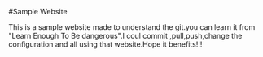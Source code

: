 #Sample Website

This is a sample website made to understand the git.you can learn it from "Learn Enough To Be dangerous".I coul commit ,pull,push,change the configuration and all using that website.Hope it benefits!!!
